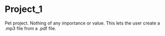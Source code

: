# Project_1
Pet project. Nothing of any importance or value. 
This lets the user create a .mp3 file from a .pdf file.
